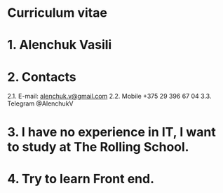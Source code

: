 # Curriculum vitae

# 1. Alenchuk Vasili
# 2. Contacts
2.1. E-mail: alenchuk.v@gmail.com
2.2. Mobile +375 29 396 67 04
3.3. Telegram @AlenchukV
# 3. I have no experience in IT, I want to study at The Rolling School.
# 4. Try to learn Front end.